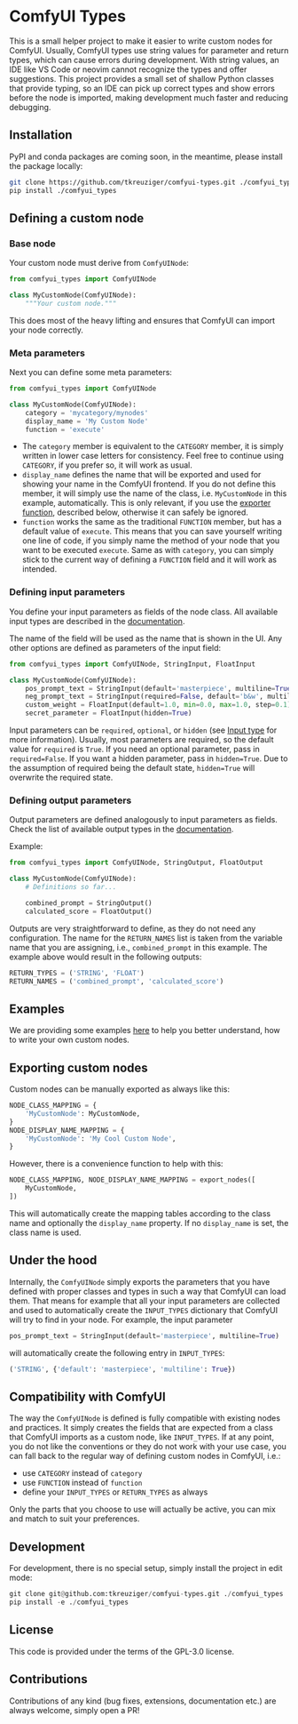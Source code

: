 # ComfyUI Types

This is a small helper project to make it easier to write custom nodes for
ComfyUI. Usually, ComfyUI types use string values for parameter and return
types, which can cause errors during development. With string values, an IDE
like VS Code or neovim cannot recognize the types and offer suggestions. This
project provides a small set of shallow Python classes that provide typing, so
an IDE can pick up correct types and show errors before the node is imported,
making development much faster and reducing debugging.

## Installation

PyPI and conda packages are coming soon, in the meantime, please install the
package locally:

```bash
git clone https://github.com/tkreuziger/comfyui-types.git ./comfyui_types
pip install ./comfyui_types
```

## Defining a custom node

### Base node

Your custom node must derive from `ComfyUINode`:

```python
from comfyui_types import ComfyUINode

class MyCustomNode(ComfyUINode):
    """Your custom node."""
```

This does most of the heavy lifting and ensures that ComfyUI can import your
node correctly.

### Meta parameters

Next you can define some meta parameters:

```python
from comfyui_types import ComfyUINode

class MyCustomNode(ComfyUINode):
    category = 'mycategory/mynodes'
    display_name = 'My Custom Node'
    function = 'execute'
```

- The `category` member is equivalent to the `CATEGORY` member, it is simply
written in lower case letters for consistency. Feel free to continue using
`CATEGORY`, if you prefer so, it will work as usual.
- `display_name` defines the name that will be exported and used for showing
your name in the ComfyUI frontend. If you do not define this member, it will
simply use the name of the class, i.e. `MyCustomNode` in this example,
automatically. This is only relevant, if you use the [exporter
function](#exporting-custom-nodes), described below, otherwise it can safely
be ignored.
- `function` works the same as the traditional `FUNCTION` member, but has a
default value of `execute`. This means that you can save yourself writing one
line of code, if you simply name the method of your node that you want to be
executed `execute`. Same as with `category`, you can simply stick to the
current way of defining a `FUNCTION` field and it will work as intended.

### Defining input parameters

You define your input parameters as fields of the node class. All available
input types are described in the [documentation](/docs/input_types.md).

The name of the field will be used as the name that is shown in the UI. Any
other options are defined as parameters of the input field:

```python
from comfyui_types import ComfyUINode, StringInput, FloatInput

class MyCustomNode(ComfyUINode):
    pos_prompt_text = StringInput(default='masterpiece', multiline=True)
    neg_prompt_text = StringInput(required=False, default='b&w', multiline=True)
    custom_weight = FloatInput(default=1.0, min=0.0, max=1.0, step=0.1)
    secret_parameter = FloatInput(hidden=True)
```

Input parameters can be `required`, `optional`, or `hidden` (see [Input
type](/docs/input_types.md#inputtype) for more information). Usually, most
parameters are required, so the default value for `required` is `True`. If you
need an optional parameter, pass in `required=False`. If you want a hidden
parameter, pass in `hidden=True`. Due to the assumption of required being the
default state, `hidden=True` will overwrite the required state.

### Defining output parameters

Output parameters are defined analogously to input parameters as fields. Check
the list of available output types in the
[documentation](/docs/README.md#output-types).

Example:

```python
from comfyui_types import ComfyUINode, StringOutput, FloatOutput

class MyCustomNode(ComfyUINode):
    # Definitions so far...

    combined_prompt = StringOutput()
    calculated_score = FloatOutput()
```

Outputs are very straightforward to define, as they do not need any
configuration. The name for the `RETURN_NAMES` list is taken from the variable
name that you are assigning, i.e., `combined_prompt` in this example. The
example above would result in the following outputs:

```python
RETURN_TYPES = ('STRING', 'FLOAT')
RETURN_NAMES = ('combined_prompt', 'calculated_score')
```

## Examples

We are providing some examples [here](/examples) to help you better understand,
how to write your own custom nodes.

## Exporting custom nodes

Custom nodes can be manually exported as always like this:

```python
NODE_CLASS_MAPPING = {
    'MyCustomNode': MyCustomNode,
}
NODE_DISPLAY_NAME_MAPPING = {
    'MyCustomNode': 'My Cool Custom Node',
}
```

However, there is a convenience function to help with this:

```python
NODE_CLASS_MAPPING, NODE_DISPLAY_NAME_MAPPING = export_nodes([
    MyCustomNode,
])
```

This will automatically create the mapping tables according to the class name
and optionally the `display_name` property. If no `display_name` is set, the
class name is used.

## Under the hood

Internally, the `ComfyUINode` simply exports the parameters that you have
defined with proper classes and types in such a way that ComfyUI can load them.
That means for example that all your input parameters are collected and used to
automatically create the `INPUT_TYPES` dictionary that ComfyUI will try to find
in your node. For example, the input parameter

```python
pos_prompt_text = StringInput(default='masterpiece', multiline=True)
```

will automatically create the following entry in `INPUT_TYPES`:

```python
('STRING', {'default': 'masterpiece', 'multiline': True})
```

## Compatibility with ComfyUI

The way the `ComfyUINode` is defined is fully compatible with existing nodes and
practices. It simply creates the fields that are expected from a class that
ComfyUI imports as a custom node, like `INPUT_TYPES`. If at any point, you do
not like the conventions or they do not work with your use case, you can fall
back to the regular way of defining custom nodes in ComfyUI, i.e.:

- use `CATEGORY` instead of `category`
- use `FUNCTION` instead of `function`
- define your `INPUT_TYPES` or `RETURN_TYPES` as always

Only the parts that you choose to use will actually be active, you can mix and
match to suit your preferences.

## Development

For development, there is no special setup, simply install the project in edit
mode:

```python
git clone git@github.com:tkreuziger/comfyui-types.git ./comfyui_types
pip install -e ./comfyui_types
```

## License

This code is provided under the terms of the GPL-3.0 license.

## Contributions

Contributions of any kind (bug fixes, extensions, documentation etc.) are always
welcome, simply open a PR!
